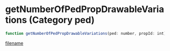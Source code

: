 # getNumberOfPedPropDrawableVariations (Category ped)

```js
function getNumberOfPedPropDrawableVariations(ped: number, propId: int): int
```

[filename](getNumberOfPedPropDrawableVariations_m.md ':include')